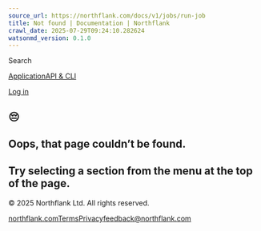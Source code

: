 ```yaml
---
source_url: https://northflank.com/docs/v1/jobs/run-job
title: Not found | Documentation | Northflank
crawl_date: 2025-07-29T09:24:10.282624
watsonmd_version: 0.1.0
---
```


[](/docs)

Search

[Application](/docs/v1/application/overview)[API & CLI](/docs/v1/api/introduction)

[Log in](https://app.northflank.com/login)

## 😔

## Oops, that page couldn’t be found.

## Try selecting a section from the menu at the top of the page.

© 2025 Northflank Ltd. All rights reserved.

[northflank.com](https://northflank.com)[Terms](https://northflank.com/legal/terms)[Privacy](https://northflank.com/legal/privacy)[feedback@northflank.com](mailto:feedback@northflank.com)